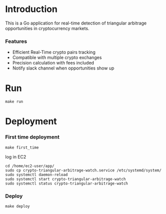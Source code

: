 # Introduction

This is a Go application for real-time detection of triangular arbitrage opportunities in cryptocurrency markets.

### Features

* Efficient Real-Time crypto pairs tracking
* Compatible with multiple crypto exchanges
* Precision calculation with fees included
* Notify slack channel when opportunities show up

# Run

    make run

# Deployment

### First time deployment

    make first_time

log in EC2

    cd /home/ec2-user/app/
    sudo cp crypto-triangular-arbitrage-watch.service /etc/systemd/system/
    sudo systemctl daemon-reload
    sudo systemctl start crypto-triangular-arbitrage-watch
    sudo systemctl status crypto-triangular-arbitrage-watch

### Deploy

    make deploy
